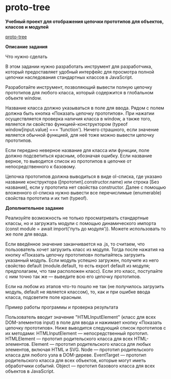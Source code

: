 # proto-tree
**Учебный проект для отображения цепочки прототипов для объектов, классов и модулей**

 [proto-tree](#proto-tree)

**Описание задания**

Что нужно сделать

В этом задании нужно разработать инструмент для разработчика, который предоставляет удобный интерфейс для просмотра полной цепочки наследования стандартных классов в JavaScript.

Разработайте инструмент, позволяющий вывести полную цепочку прототипов для любого класса, который содержится в глобальном объекте window. 

Название класса должно указываться в поле для ввода. 
Рядом с полем должна быть кнопка «Показать цепочку прототипов». При нажатии осуществляется проверка наличия класса в window, а также того, является ли свойство функцией-конструктором (typeof window[input.value] === 'function'). Ничего страшного, если значение является обычной функцией, для неё тоже можно вывести цепочку прототипов. 

Если передано неверное название для класса или функции, поле должно подсветиться красным, обозначая ошибку. 
Если название верное, то выводится список из прототипов в цепочке от непосредственного к базовому.

Цепочка прототипов должна выводиться в виде ol-списка, где указано название конструктора ([прототип].constructor.name) или строка [Без названия], если у прототипа нет свойства constructor. Далее с помощью вложенного ol-списка нужно вывести все перечислимые (enumerable) свойства прототипа и их тип (typeof).



**Дополнительное задание**

Реализуйте возможность не только просматривать стандартные классы, но и загружать модули с помощью динамического импорта (const module = await import('путь до модуля')). Можете использовать то же поле для ввода. 

Если введённое значение заканчивается на .js, то считаем, что пользователь хочет загрузить класс из модуля. Тогда после нажатия на кнопку «Показать цепочку прототипов» попытайтесь загрузить указанный модуль. Если модуль успешно загружен, получите из него свойство default (module.default, то есть export default из модуля; предполагаем, что там расположен класс). 
Если это класс, поступайте с ним точно так же — выведите всю его цепочку прототипов.

Если на любом из этапов что-то пошло не так (не получилось загрузить модуль, default не является классом), то, как и при ошибке ввода класса, подсветите поле красным.



Пример работы программы и проверка результата

Пользователь вводит значение "HTMLInputElement" (класс для всех DOM-элементов input) в поле для ввода и нажимает кнопку «Показать цепочку прототипов».
Ниже выводится следующий список прототипов с их методами:
HTMLInputElement — непосредственный прототип.
HTMLElement — прототип родительского класса для всех HTML-элементов.
Element — прототип родительского класса для любых элементов, включая HTML и SVG.
Node — прототип родительского класса для любого узла в DOM-дереве.
EventTarget — прототип родительского класса для всех объектов, которые могут иметь обработчики событий.
Object — прототип базового класса для всех объектов в JavaScript.
